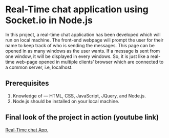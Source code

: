 # Real-Time chat application using Socket.io in Node.js

In this project, a real-time chat application has been developed which will run on local machine.
The front-end webpage will prompt the user for their name to keep track of who is sending the messages. 
This page can be opened in as many windows as the user wants. If a message is sent from one window, it will be displayed in every windows. 
So, it is just like a real-time web-page opened in multiple clients’ browser which are connected to a common server, i.e, localhost.

## Prerequisites

1. Knowledge of — HTML, CSS, JavaScript, JQuery, and Node.js.
2. Node.js should be installed on your local machine.

## Final look of the project in action (youtube link)

[Real-Time chat App.](https://youtu.be/1iQGoenm0ug)
